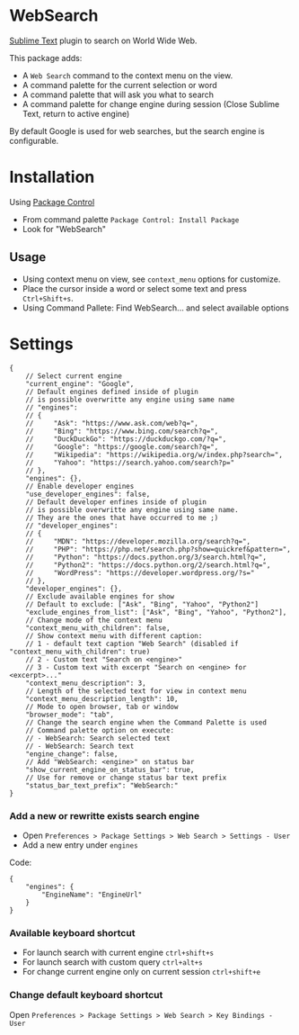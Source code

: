# WebSearch

[Sublime Text](https://www.sublimetext.com) plugin to search on World Wide Web.

This package adds:

* A `Web Search` command to the context menu on the view.
* A command palette for the current selection or word
* A command palette that will ask you what to search
* A command palette for change engine during session (Close Sublime Text, return to active engine)

By default Google is used for web searches, but the search engine is configurable.

# Installation

Using [Package Control](http://wbond.net/sublime_packages/package_control)

- From command palette `Package Control: Install Package`
- Look for "WebSearch"

## Usage

- Using context menu on view, see `context_menu` options for customize.
- Place the cursor inside a word or select some text and press `Ctrl+Shift+s`.
- Using Command Pallete:
  Find WebSearch... and select available options

# Settings

    {
        // Select current engine
        "current_engine": "Google",
        // Default engines defined inside of plugin
        // is possible overwritte any engine using same name
        // "engines":
        // {
        //     "Ask": "https://www.ask.com/web?q=",
        //     "Bing": "https://www.bing.com/search?q=",
        //     "DuckDuckGo": "https://duckduckgo.com/?q=",
        //     "Google": "https://google.com/search?q=",
        //     "Wikipedia": "https://wikipedia.org/w/index.php?search=",
        //     "Yahoo": "https://search.yahoo.com/search?p="
        // },
        "engines": {},
        // Enable developer engines
        "use_developer_engines": false,
        // Default developer enfines inside of plugin
        // is possible overwritte any engine using same name.
        // They are the ones that have occurred to me ;)
        // "developer_engines":
        // {
        //     "MDN": "https://developer.mozilla.org/search?q=",
        //     "PHP": "https://php.net/search.php?show=quickref&pattern=",
        //     "Python": "https://docs.python.org/3/search.html?q=",
        //     "Python2": "https://docs.python.org/2/search.html?q=",
        //     "WordPress": "https://developer.wordpress.org/?s="
        // },
        "developer_engines": {},
        // Exclude available engines for show
        // Default to exclude: ["Ask", "Bing", "Yahoo", "Python2"]
        "exclude_engines_from_list": ["Ask", "Bing", "Yahoo", "Python2"],
        // Change mode of the context menu
        "context_menu_with_children": false,
        // Show context menu with different caption:
        // 1 - default text caption "Web Search" (disabled if "context_menu_with_children": true)
        // 2 - Custom text "Search on <engine>"
        // 3 - Custom text with excerpt "Search on <engine> for <excerpt>..."
        "context_menu_description": 3,
        // Length of the selected text for view in context menu
        "context_menu_description_length": 10,
        // Mode to open browser, tab or window
        "browser_mode": "tab",
        // Change the search engine when the Command Palette is used
        // Command palette option on execute:
        // - WebSearch: Search selected text
        // - WebSearch: Search text
        "engine_change": false,
        // Add "WebSearch: <engine>" on status bar
        "show_current_engine_on_status_bar": true,
        // Use for remove or change status bar text prefix
        "status_bar_text_prefix": "WebSearch:"
    }


### Add a new or rewritte exists search engine

- Open `Preferences > Package Settings > Web Search > Settings - User`
- Add a new entry under `engines`

Code:

    {
        "engines": {
            "EngineName": "EngineUrl"
        }
    }


### Available keyboard shortcut

- For launch search with current engine `ctrl+shift+s`
- For launch search with custom query `ctrl+alt+s`
- For change current engine only on current session `ctrl+shift+e`

### Change default keyboard shortcut

Open `Preferences > Package Settings > Web Search > Key Bindings - User`